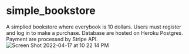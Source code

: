 # simple_bookstore

A simplied bookstore where everybook is 10 dollars.
Users must register and log in to make a purchase.
Database are hosted on Heroku Postgres.
Payment are processed by Stripe API.
![Screen Shot 2022-04-17 at 10 22 14 PM](https://user-images.githubusercontent.com/7258959/163758930-f3eb5df9-7893-4aa2-96b7-c265641d23f1.png)
